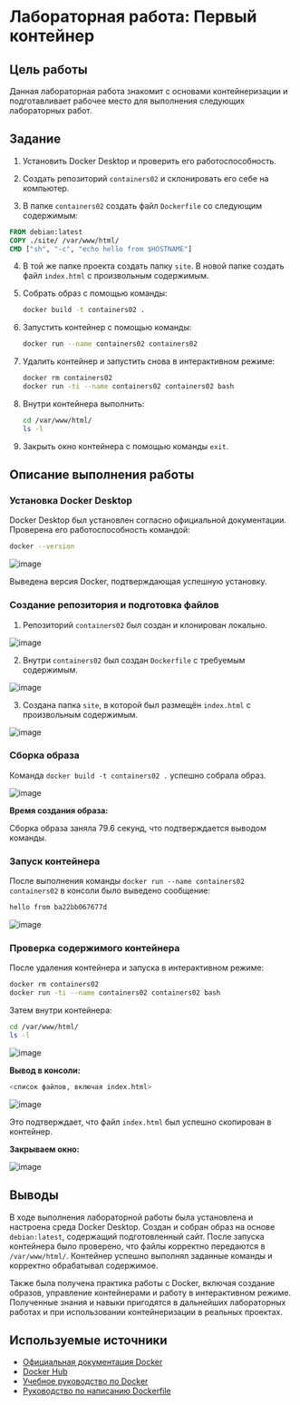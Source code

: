# Лабораторная работа: Первый контейнер

## Цель работы

Данная лабораторная работа знакомит с основами контейнеризации и подготавливает рабочее место для выполнения следующих лабораторных работ.

## Задание

1. Установить Docker Desktop и проверить его работоспособность.

2. Создать репозиторий `containers02` и склонировать его себе на компьютер.

3. В папке `containers02` создать файл `Dockerfile` со следующим содержимым:

```Dockerfile
FROM debian:latest
COPY ./site/ /var/www/html/
CMD ["sh", "-c", "echo hello from $HOSTNAME"]
```

4. В той же папке проекта создать папку `site`. В новой папке создать файл `index.html` с произвольным содержимым.

5. Собрать образ с помощью команды:

   ```sh
   docker build -t containers02 .
   ```

6. Запустить контейнер с помощью команды:

   ```sh
   docker run --name containers02 containers02
   ```

7. Удалить контейнер и запустить снова в интерактивном режиме:

   ```sh
   docker rm containers02
   docker run -ti --name containers02 containers02 bash
   ```

8. Внутри контейнера выполнить:
   
   ```sh
   cd /var/www/html/
   ls -l
   ```

9. Закрыть окно контейнера с помощью команды `exit`.

## Описание выполнения работы

### Установка Docker Desktop

Docker Desktop был установлен согласно официальной документации. Проверена его работоспособность командой:

```sh
docker --version
```

![image](https://i.imgur.com/HeqHzLo.png)

Выведена версия Docker, подтверждающая успешную установку.

### Создание репозитория и подготовка файлов

1. Репозиторий `containers02` был создан и клонирован локально.

![image](https://i.imgur.com/YEcrUGq.png)

2. Внутри `containers02` был создан `Dockerfile` с требуемым содержимым.

![image](https://i.imgur.com/Nrl71us.png)

3. Создана папка `site`, в которой был размещён `index.html` с произвольным содержимым.

![image](https://i.imgur.com/iJD8OJg.png)

### Сборка образа

Команда `docker build -t containers02 .` успешно собрала образ.

![image](https://i.imgur.com/5oufIM6.png)

**Время создания образа:**

Сборка образа заняла 79.6 секунд, что подтверждается выводом команды.

### Запуск контейнера

После выполнения команды `docker run --name containers02 containers02` в консоли было выведено сообщение:

```sh
hello from ba22bb067677d
```

![image](https://i.imgur.com/7zxDt1H.png)

### Проверка содержимого контейнера

После удаления контейнера и запуска в интерактивном режиме:

```sh
docker rm containers02
docker run -ti --name containers02 containers02 bash
```

Затем внутри контейнера:

```sh
cd /var/www/html/
ls -l
```

![image](https://i.imgur.com/GGbOe6u.png)

**Вывод в консоли:**

```sh
<список файлов, включая index.html>
```

![image](https://i.imgur.com/dK4pp3O.png)

Это подтверждает, что файл `index.html` был успешно скопирован в контейнер.

**Закрываем окно:**

![image](https://i.imgur.com/ma3Wh5A.png)

## Выводы

В ходе выполнения лабораторной работы была установлена и настроена среда Docker Desktop. Создан и собран образ на основе `debian:latest`, содержащий подготовленный сайт. После запуска контейнера было проверено, что файлы корректно передаются в `/var/www/html/`. Контейнер успешно выполнял заданные команды и корректно обрабатывал содержимое.

Также была получена практика работы с Docker, включая создание образов, управление контейнерами и работу в интерактивном режиме. Полученные знания и навыки пригодятся в дальнейших лабораторных работах и при использовании контейнеризации в реальных проектах.

## Используемые источники

- [Официальная документация Docker](https://docs.docker.com/)
- [Docker Hub](https://hub.docker.com/)
- [Учебное руководство по Docker](https://www.digitalocean.com/community/tutorials/how-to-install-and-use-docker-on-ubuntu-20-04)
- [Руководство по написанию Dockerfile](https://docs.docker.com/engine/reference/builder/)
